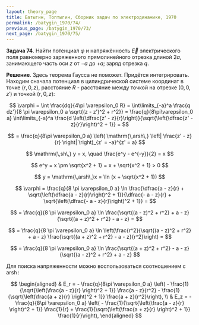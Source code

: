 ```yaml
---
layout: theory_page
title: Батыгин, Топтыгин, Сборник задач по электродинамике, 1970
permalink: /batygin_1970/74/
previous_page: /batygin_1970/73/
next_page: /batygin_1970/75/
---
```


**Задача 74**. Найти потенциал $\varphi$ и напряжённость $\vec{E}$ электрического поля равномерно заряженного прямолинейного отрезка длиной $2 a$, занимающего часть оси $z$ от $-a$ до $+a$; заряд отрезка $q$.

**Решение**. Здесь теорема Гаусса не поможет. Придётся интегрировать. Находим сначала потенциал в цилиндрической системе координат в точке $(r, 0, z)$, расстояние $R$ - расстояние между точкой на отрезке $(0, 0, z')$ и точкой $(r, 0, z)$:

$$
\varphi = \int \frac{dq}{4\pi \varepsilon_0 R} = \int\limits_{-a}^a \frac{q dz'}{8 \pi \varepsilon_0 a \sqrt{(z - z')^2 + r^2}} = \frac{q}{8\pi\varepsilon_0 a} \int\limits_{-a}^a \frac{d \left(\dfrac{z' - z}{r}\right)}{\sqrt{\left(\dfrac{z' - z}{r}\right)^2 + 1}} =
$$

$$
= \frac{q}{8\pi \varepsilon_0 a} \left( \mathrm{\,arsh\,} \left| \frac{z' - z}{r} \right| \right)_{z' = -a}^{z' = a}
$$

$$
\mathrm{\,sh\,} y = x, \quad \frac{e^y - e^{-y}}{2} = x 
$$

$$
e^y = x \pm \sqrt{x^2 + 1} = x + \sqrt{x^2 + 1} > 0
$$

$$
y = \mathrm{\,arsh\,}x = \ln (x + \sqrt{x^2 + 1})
$$

$$
\varphi = \frac{q}{8 \pi \varepsilon_0 a} \ln \frac{\dfrac{a - z}{r} + \sqrt{\left(\dfrac{a - z}{r}\right)^2 + 1}}{\dfrac{- a - z}{r} + \sqrt{\left(\dfrac{- a - z}{r}\right)^2 + 1}} =
$$

$$
= \frac{q}{8 \pi \varepsilon_0 a} \ln \frac{\sqrt{(a - z)^2 + r^2} + a - z}{\sqrt{(a + z)^2 + r^2} - a - z} =
$$

$$
= \frac{q}{8 \pi \varepsilon_0 a} \ln \left(\frac{r^2}{\sqrt{(a - z)^2 + r^2} + a - z} \frac{\sqrt{(a + z)^2 + r^2} - a - z}{r^2}\right) =
$$

$$
= \frac{q}{8 \pi \varepsilon_0 a} \ln \frac{\sqrt{(a + z)^2 + r^2} - a - z}{\sqrt{(a - z)^2 + r^2} + a - z}
$$

Для поиска напряженности можно воспользоваться соотношением c $\mathrm{\,arsh\,}$:

$$
\begin{aligned}
& E_r = - \frac{q}{8\pi \varepsilon_0 a} \left( - \frac{1}{\sqrt{\left(\frac{a - z}{r} \right)^2 + 1}} \frac{a - z}{r^2} - \frac{1}{\sqrt{\left(\frac{a + z}{r} \right)^2 + 1}} \frac{a + z}{r^2}\right), \\
& E_z = - \frac{q}{8\pi \varepsilon_0 a} \left( - \frac{1}{\sqrt{\left(\frac{a - z}{r} \right)^2 + 1}} \frac{1}{r} + \frac{1}{\sqrt{\left(\frac{a + z}{r} \right)^2 + 1}} \frac{1}{r}\right),
\end{aligned}
$$
